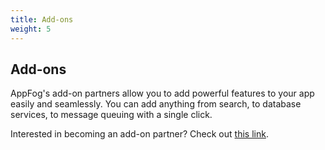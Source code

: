 ```yaml
---
title: Add-ons
weight: 5
---
```


## Add-ons

AppFog's add-on partners allow you to add powerful features to your app easily and seamlessly. You can add anything from search, to database services, to message queuing with a single click. 

Interested in becoming an add-on partner? Check out [this link](/add-ons/partners).
